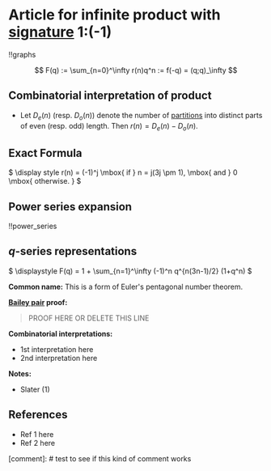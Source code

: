 # Article for infinite product with [signature](../product_signature.html) 1:(-1)

!!graphs

$$ F(q) := \sum_{n=0}^\infty r(n)q^n := f(-q) = (q;q)_\infty $$

## Combinatorial interpretation of product

- Let $D_e(n)$ (resp. $D_o(n)$) denote the number of [partitions](../partitions.html#integer_partitions) into distinct parts of even (resp. odd) length.  Then $r(n) = D_e(n) - D_o(n)$. 

## Exact Formula

$ \display style r(n) = (-1)^j \mbox{ if } n = j(3j \pm 1), \mbox{ and } 0 \mbox{ otherwise. } $

## Power series expansion

!!power_series

## $q$-series representations

$ \displaystyle F(q) = 1 + \sum_{n=1}^\infty (-1)^n q^{n(3n-1)/2} (1+q^n) $

**Common name:** This is a form of Euler's pentagonal number theorem.

**[Bailey pair](../Bailey_pairs.html) proof:**
> PROOF HERE OR DELETE THIS LINE

**Combinatorial interpretations:**
- 1st interpretation here
- 2nd interpretation here
    
**Notes:**
- Slater (1)


    
## References
- Ref 1 here
- Ref 2 here

[comment]: # test to see if this kind of comment works
